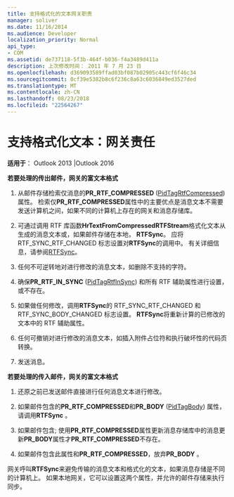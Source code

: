 ```yaml
---
title: 支持格式化的文本网关职责
manager: soliver
ms.date: 11/16/2014
ms.audience: Developer
localization_priority: Normal
api_type:
- COM
ms.assetid: de737118-5f3b-464f-b036-f4a3489d411a
description: 上次修改时间： 2011 年 7 月 23 日
ms.openlocfilehash: d369093589ffad03bf087b02905c443cf6f46c34
ms.sourcegitcommit: 0cf39e5382b8c6f236c8a63c6036849ed3527ded
ms.translationtype: MT
ms.contentlocale: zh-CN
ms.lasthandoff: 08/23/2018
ms.locfileid: "22564267"
---
```

# <a name="supporting-formatted-text-gateway-responsibilities"></a>支持格式化文本：网关责任

  
  
**适用于**： Outlook 2013 |Outlook 2016 
  
 **若要处理的传出邮件，网关的富文本格式**
  
1. 从邮件存储检索仅消息的**PR_RTF_COMPRESSED** ([PidTagRtfCompressed](pidtagrtfcompressed-canonical-property.md)) 属性。 检索仅**PR_RTF_COMPRESSED**属性中的主要优点是消息文本不需要发送计算机之间，如果不同的计算机上存在的网关和消息存储库。 
    
2. 可通过调用 RTF 库函数**HrTextFromCompressedRTFStream**格式化文本从生成的消息文本或，如果邮件存储在本地， **RTFSync**。 应将 RTF_SYNC_RTF_CHANGED 标志设置对**RTFSync**的调用中。 有关详细信息，请参阅[RTFSync](rtfsync.md)。
    
3. 任何不可逆转地对进行修改的消息文本，如删除不支持的字符。 
    
4. 确保**PR_RTF_IN_SYNC** ([PidTagRtfInSync](pidtagrtfinsync-canonical-property.md)) 和所有 RTF 辅助属性进行设置，或不存在。
    
5. 如果做任何修改，调用**RTFSync**的 RTF_SYNC_RTF_CHANGED 和 RTF_SYNC_BODY_CHANGED 标志设置。 **RTFSync**将重新计算的已修改的文本中的 RTF 辅助属性。 
    
6. 任何可撤销对进行修改的消息文本，如插入附件占位符和执行破坏性的代码页转换。
    
7. 发送消息。
    
 **若要处理的传入邮件，网关的富文本格式**
  
1. 还原之前已发送邮件直接进行任何消息文本进行修改。 
    
2. 如果邮件包含的**PR_RTF_COMPRESSED**和**PR_BODY** ([PidTagBody](pidtagbody-canonical-property.md)) 属性，请调用**RTFSync** 。 
    
3. 如果邮件包含; 使用**PR_RTF_COMPRESSED**属性更新消息存储库中的消息更新**PR_BODY**属性才**PR_RTF_COMPRESSED**不存在。 
    
4. 如果邮件包含此属性和**PR_RTF_COMPRESSED**，放弃**PR_BODY** 。
    
网关呼叫**RTFSync**来避免传输的消息文本和格式化的文本，如果消息存储是不同的计算机上。 如果本地网关，它可以设置这两个属性，并允许的邮件存储来执行同步。 
  

